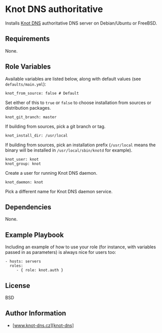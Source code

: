 Knot DNS authoritative
======================

Installs [Knot DNS][knot-dns] authoritative DNS server on Debian/Ubuntu or FreeBSD.

Requirements
------------

None.

Role Variables
--------------

Available variables are listed below, along with default values (see `defaults/main.yml`):

	knot_from_source: false # Default

Set either of this to `true` or `false` to choose installation from sources or distribution packages.

	knot_git_branch: master

If building from sources, pick a git branch or tag.

	knot_install_dir: /usr/local

If building from sources, pick an installation prefix (`/usr/local` means the binary will be installed in `/usr/local/sbin/knotd` for example).

	knot_user: knot
	knot_group: knot

Create a user for running Knot DNS daemon.

	knot_daemon: knot

Pick a different name for Knot DNS daemon service.

Dependencies
------------

None.

Example Playbook
----------------

Including an example of how to use your role (for instance, with variables passed in as parameters) is always nice for users too:

    - hosts: servers
      roles:
         - { role: knot.auth }

License
-------

BSD

Author Information
------------------

* [www.knot-dns.cz][knot-dns]

[knot-dns]: http://www.knot-dns.cz
